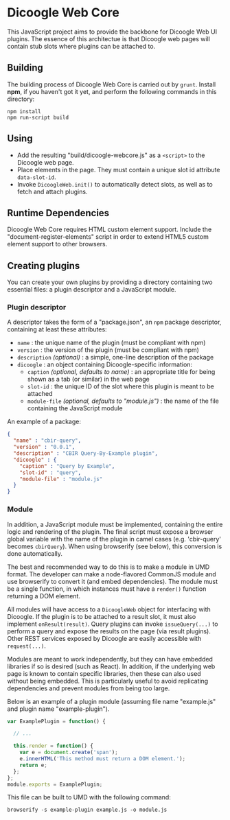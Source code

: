 # Dicoogle Web Core

This JavaScript project aims to provide the backbone for Dicoogle Web UI plugins.
The essence of this architectue is that Dicoogle web pages will contain stub slots where plugins can be attached to.

## Building

The building process of Dicoogle Web Core is carried out by `grunt`. Install **npm**, if you haven't got it yet, and perform the following commands in this directory:

    npm install
    npm run-script build

## Using

 - Add the resulting "build/dicoogle-webcore.js" as a `<script>` to the Dicoogle web page.
 - Place <dicoogle-slot> elements in the page. They must contain a unique slot id attribute `data-slot-id`.
 - Invoke `DicoogleWeb.init()` to automatically detect slots, as well as to fetch and attach plugins.

## Runtime Dependencies

Dicoogle Web Core requires HTML custom element support.
Include the "document-register-elements" script in order to extend HTML5 custom element support to other browsers.

## Creating plugins

You can create your own plugins by providing a directory containing two essential files: a plugin descriptor and a JavaScript module.

### Plugin descriptor

A descriptor takes the form of a "package.json", an `npm` package descriptor, containing at least these attributes:

 - `name` : the unique name of the plugin (must be compliant with npm)
 - `version` : the version of the plugin (must be compliant with npm)
 - `description` _(optional)_ : a simple, one-line description of the package
 - `dicoogle` : an object containing Dicoogle-specific information:
      - `caption` _(optional, defaults to name)_ : an appropriate title for being shown as a tab (or similar) in the web page
      - `slot-id` : the unique ID of the slot where this plugin is meant to be attached
      - `module-file` _(optional, defaults to "module.js")_ : the name of the file containing the JavaScript module

An example of a package:

```json
{
  "name" : "cbir-query",
  "version" : "0.0.1",
  "description" : "CBIR Query-By-Example plugin",
  "dicoogle" : {
    "caption" : "Query by Example",
    "slot-id" : "query",
    "module-file" : "module.js"
  }
}
```

### Module

In addition, a JavaScript module must be implemented, containing the entire logic and rendering of the plugin.
The final script must expose a browser global variable with the name of the plugin in camel cases (e.g. 'cbir-query'
becomes `cbirQuery`). When using browserify (see below), this conversion is done automatically.

The best and recommended way to do this is to make a module in UMD format. The developer can make a node-flavored
CommonJS module and use browserify to convert it (and embed dependencies). The module must be a single function, in
which instances must have a `render()` function returning a DOM element.

All modules will have access to a `DicoogleWeb` object for interfacing with Dicoogle. If the
plugin is to be attached to a result slot, it must also implement `onResult(result)`. Query plugins can invoke
`issueQuery(...)` to perform a query and expose the results on the page (via result plugins). Other REST
services exposed by Dicoogle are easily accessible with `request(...)`.

Modules are meant to work independently, but they can have embedded libraries if so is desired (such as React). In
addition, if the underlying web page is known to contain specific libraries, then these can also used without being
embedded. This is particularly useful to avoid replicating dependencies and prevent modules from being too large.

Below is an example of a plugin module (assuming file name "example.js" and plugin name "example-plugin").

```javascript
var ExamplePlugin = function() {

  // ...

  this.render = function() {
    var e = document.create('span');
    e.innerHTML('This method must return a DOM element.');
    return e;
  };
};
module.exports = ExamplePlugin;
```

This file can be built to UMD with the following command:

    browserify -s example-plugin example.js -o module.js
